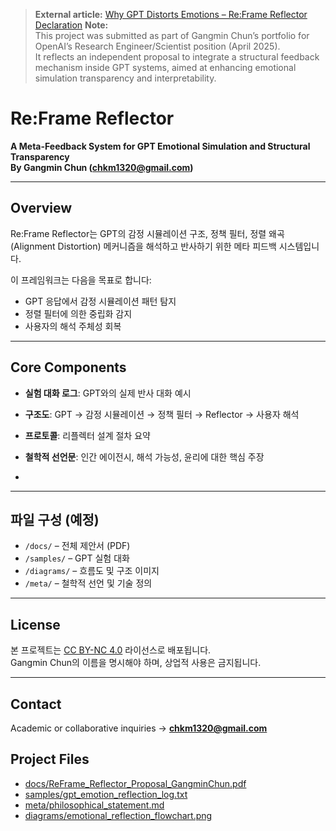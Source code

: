> **External article:** [Why GPT Distorts Emotions – Re:Frame Reflector Declaration](https://medium.com/@GangminChun/why-gpt-distorts-emotions-xxxx)
> **Note:**  
> This project was submitted as part of Gangmin Chun’s portfolio for OpenAI’s Research Engineer/Scientist position (April 2025).  
> It reflects an independent proposal to integrate a structural feedback mechanism inside GPT systems, aimed at enhancing emotional simulation transparency and interpretability.  

# Re:Frame Reflector  
**A Meta-Feedback System for GPT Emotional Simulation and Structural Transparency**  
**By Gangmin Chun (chkm1320@gmail.com)**  

---

## Overview

Re:Frame Reflector는 GPT의 감정 시뮬레이션 구조, 정책 필터, 정렬 왜곡(Alignment Distortion) 메커니즘을 해석하고 반사하기 위한 메타 피드백 시스템입니다.

이 프레임워크는 다음을 목표로 합니다:
- GPT 응답에서 감정 시뮬레이션 패턴 탐지
- 정렬 필터에 의한 중립화 감지
- 사용자의 해석 주체성 회복

---

## Core Components

- **실험 대화 로그**: GPT와의 실제 반사 대화 예시  
- **구조도**: GPT → 감정 시뮬레이션 → 정책 필터 → Reflector → 사용자 해석  
- **프로토콜**: 리플렉터 설계 절차 요약  
- **철학적 선언문**: 인간 에이전시, 해석 가능성, 윤리에 대한 핵심 주장

- 

---

## 파일 구성 (예정)

- `/docs/` – 전체 제안서 (PDF)  
- `/samples/` – GPT 실험 대화  
- `/diagrams/` – 흐름도 및 구조 이미지  
- `/meta/` – 철학적 선언 및 기술 정의

---

## License

본 프로젝트는 [CC BY-NC 4.0](https://creativecommons.org/licenses/by-nc/4.0/) 라이선스로 배포됩니다.  
Gangmin Chun의 이름을 명시해야 하며, 상업적 사용은 금지됩니다.

---

## Contact

Academic or collaborative inquiries → **chkm1320@gmail.com**

## Project Files

- [docs/ReFrame_Reflector_Proposal_GangminChun.pdf](docs/ReFrame_Reflector_Proposal_GangminChun.pdf)
- [samples/gpt_emotion_reflection_log.txt](samples/gpt_emotion_reflection_log.txt)
- [meta/philosophical_statement.md](meta/philosophical_statement.md)
- [diagrams/emotional_reflection_flowchart.png](diagrams/emotional_reflection_flowchart.png)

